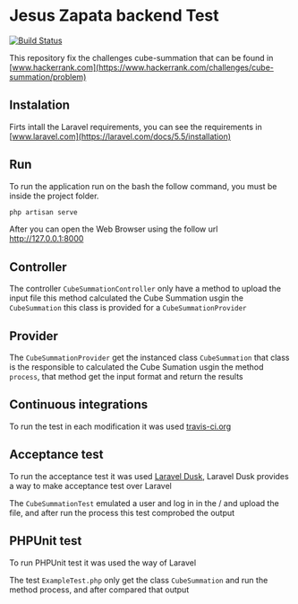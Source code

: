 # Jesus Zapata backend Test

[![Build Status](https://travis-ci.org/JesusZapata/jesus-zapata-back.svg?branch=master)](https://travis-ci.org/JesusZapata/jesus-zapata-back)

This repository fix the challenges cube-summation that can be found in [www.hackerrank.com](https://www.hackerrank.com/challenges/cube-summation/problem)

## Instalation

Firts intall the Laravel requirements, you can see the requirements in [www.laravel.com](https://laravel.com/docs/5.5/installation)

## Run

To run the application run on the bash the follow command, you must be inside the project folder.

```bash
php artisan serve
```

After you can open the Web Browser using the follow url http://127.0.0.1:8000

## Controller

The controller `CubeSummationController` only have a method to upload the input file this method calculated the Cube Summation usgin the `CubeSummation` this class is provided for a `CubeSummationProvider`

## Provider

The `CubeSummationProvider` get the instanced class `CubeSummation` that class is the responsible to calculated the Cube Sumation usgin the method `process`, that method get the input format and return the results

## Continuous integrations 

To run the test in each modification it was used [travis-ci.org](https://www.travis-ci.org/)

## Acceptance test

To run the acceptance test it was used [Laravel Dusk](https://laravel.com/docs/5.5/dusk), Laravel Dusk provides a way to make acceptance test over Laravel

The `CubeSummationTest` emulated a user and log in in the / and upload the file, and after run the process this test comprobed the output

## PHPUnit test

To run PHPUnit test it was used the way of Laravel

The test `ExampleTest.php` only get the class `CubeSummation` and run the method process, and after compared that output
